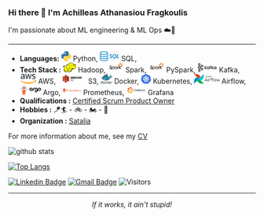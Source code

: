 ### Hi there 👋 I'm Achilleas Athanasiou Fragkoulis

I'm passionate about ML engineering & ML Ops :cloud::rocket:

<hr \>

- **Languages:** <img src="https://github.com/achilleasatha/achilleasatha/blob/master/assets/python.jpg?raw=true" height="20"> Python, 
                   <img src="https://github.com/achilleasatha/achilleasatha/blob/master/assets/sql.jpg?raw=true" height="20"> SQL, 
- **Tech Stack :** <img src="https://github.com/achilleasatha/achilleasatha/blob/master/assets/hadoop.png?raw=true" height="20"> Hadoop,
                    <img src="https://github.com/achilleasatha/achilleasatha/blob/master/assets/spark.png?raw=true" height="20"> Spark,
                    <img src="https://github.com/achilleasatha/achilleasatha/blob/master/assets/spark.png?raw=true" height="20"> PySpark,
                    <img src="https://github.com/achilleasatha/achilleasatha/blob/master/assets/kafka.png?raw=true" height="20"> Kafka,
                    <img src="https://github.com/achilleasatha/achilleasatha/blob/master/assets/aws.png?raw=true" height="20"> AWS,
                    <img src="https://github.com/achilleasatha/achilleasatha/blob/master/assets/s3.png?raw=true" height="20"> S3,
                    <img src="https://github.com/achilleasatha/achilleasatha/blob/master/assets/docker.png?raw=true" height="20"> Docker,
                    <img src="https://github.com/achilleasatha/achilleasatha/blob/master/assets/kubernetes.png?raw=true" height="20"> Kubernetes,
                    <img src="https://github.com/achilleasatha/achilleasatha/blob/master/assets/airflow.png?raw=true" height="20"> Airflow,
                    <img src="https://github.com/achilleasatha/achilleasatha/blob/master/assets/argo.png?raw=true" height="20"> Argo,
                    <img src="https://github.com/achilleasatha/achilleasatha/blob/master/assets/prometheus.png?raw=true" height="20"> Prometheus,
                    <img src="https://github.com/achilleasatha/achilleasatha/blob/master/assets/grafana.png?raw=true" height="20"> Grafana
- **Qualifications :** [Certified Scrum Product Owner](http://bcert.me/sadfwakig)
- **Hobbies :** :kite::surfer: - :bike: - :motorcycle: - :minibus:
- **Organization :** [Satalia](https://www.satalia.com/)

For more information about me, see my [CV](https://achilleasatha.github.io/pdf/CV_AchilleasAthanasiouFragkoulis.pdf)

![github stats](https://github-readme-stats.vercel.app/api?username=achilleasatha&theme=dark&show_icons=true&rank_icon=github)

[![Top Langs](https://github-readme-stats.vercel.app/api/top-langs/?username=achilleasatha&size_weight=0.5&count_weight=0.5&langs_count=10&layout=compact&hide=html,css,jupyter%20notebook,scss)](https://github.com/achilleasatha/github-readme-stats)

[![Linkedin Badge](https://img.shields.io/badge/-Achilleas_Athanasiou_Fragkoulis-blue?style=flat-square&logo=Linkedin&logoColor=white)](https://www.linkedin.com/in/achilleasathanasiou/) [![Gmail Badge](https://img.shields.io/badge/-achilleasatha@gmail.com-c14438?style=flat-square&logo=Gmail&logoColor=white&link=mailto:achilleasatha@gmail.com)](mailto:achilleasatha@gmail.com)
![Visitors](https://api.visitorbadge.io/api/visitors?path=https%3A%2F%2Fgithub.com%2Fachilleasatha%2Fachilleasatha&countColor=%23263759)

<hr \>
</p>
<p align="center">
   <i>If it works, it ain't stupid!</i>
</p>       
 

